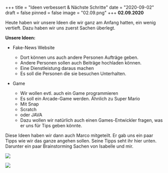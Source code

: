 +++
title = "Ideen verbessert & Nächste Schritte"
date = "2020-09-02"
draft = false
pinned = false
image = "02.09.png"
+++
**02.09.2020**

Heute haben wir unsere Ideen die wir ganz am Anfang hatten, ein wenig vertieft. Dazu haben wir uns zuerst Sachen überlegt.

**Unsere Ideen:**

* Fake-News Website

  * Dort können uns auch andere Personen Aufträge geben. 
  * Andere Personen sollen auch Beiträge hochladen können.
  * Eine Dienstleistung daraus machen
  * Es soll die Personen die sie besuchen Unterhalten.
* Game

  * Wir wollen evtl. auch ein Game programmieren
  * Es soll ein Arcade-Game werden. Ähnlich zu Super Mario
  * Mit Snap
  * Scratch 
  * oder JAVA
  * Dazu wollen wir natürlich auch einen Games-Entwickler fragen, was er uns für Tips geben könnte.



Diese Ideen haben wir dann auch Marco mitgeteilt. Er gab uns ein paar Tipps wie wir das ganze angehen sollen. Seine Tipps seht ihr hier unten. Darunter ein paar Brainstorming Sachen von Isabelle und mir.

![](whatsapp-image-2020-09-02-at-14.34.40.jpeg)

![](sssssas.png)